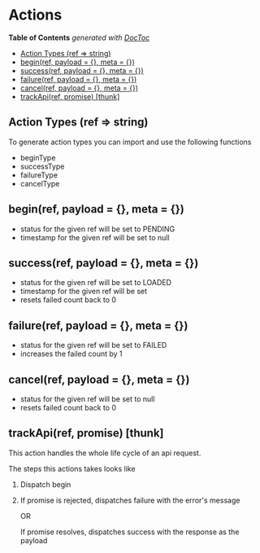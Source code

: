 # Actions

<!-- START doctoc generated TOC please keep comment here to allow auto update -->
<!-- DON'T EDIT THIS SECTION, INSTEAD RE-RUN doctoc TO UPDATE -->
**Table of Contents**  *generated with [DocToc](https://github.com/thlorenz/doctoc)*

- [Action Types (ref => string)](#action-types-ref--string)
- [begin(ref, payload = {}, meta = {})](#beginref-payload---meta--)
- [success(ref, payload = {}, meta = {})](#successref-payload---meta--)
- [failure(ref, payload = {}, meta = {})](#failureref-payload---meta--)
- [cancel(ref, payload = {}, meta = {})](#cancelref-payload---meta--)
- [trackApi(ref, promise) [thunk]](#trackapiref-promise-thunk)

<!-- END doctoc generated TOC please keep comment here to allow auto update -->


## Action Types (ref => string)
To generate action types you can import and use the following functions 

- beginType
- successType
- failureType
- cancelType

## begin(ref, payload = {}, meta = {})
  - status for the given ref will be set to PENDING
  - timestamp for the given ref will be set to null
    
## success(ref, payload = {}, meta = {})
  - status for the given ref will be set to LOADED
  - timestamp for the given ref will be set
  - resets failed count back to 0
    
## failure(ref, payload = {}, meta = {})
   - status for the given ref will be set to FAILED
   - increases the failed count by 1
     
## cancel(ref, payload = {}, meta = {})
  - status for the given ref will be set to null
  - resets failed count back to 0    

## trackApi(ref, promise) [thunk]
This action handles the whole life cycle of an api request.

The steps this actions takes looks like
1. Dispatch begin
2.  If promise is rejected, dispatches failure with the error's message
    
    OR
    
    If promise resolves, dispatches success with the response as the payload